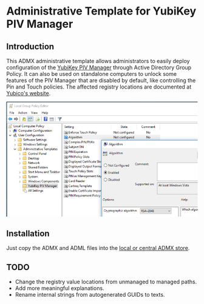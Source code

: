 # Administrative Template for YubiKey PIV Manager

## Introduction
This ADMX administrative template allows administrators to easily deploy configuration of the [YubiKey PIV Manager](https://github.com/Yubico/yubikey-piv-manager) through Active Directory Group Policy. It can also be used on standalone computers to unlock some features of the PIV Manager that are disabled by default, like controlling the Pin and Touch policies. The affected registry locations are documented at [Yubico's website](https://developers.yubico.com/yubikey-piv-manager/Settings_and_Group_Policy.html).

![Group Policy Editor Screenshot](https://github.com/MichaelGrafnetter/yubikey-piv-manager-admx/raw/master/screenshot.png)

## Installation
Just copy the ADMX and ADML files into the [local or central ADMX store](https://msdn.microsoft.com/en-us/library/bb530196.aspx#manageadmxfiles_topic2).

## TODO
- Change the registry value locations from unmanaged to managed paths.
- Add more meaningful explanations.
- Rename internal strings from autogenerated GUIDs to texts.
